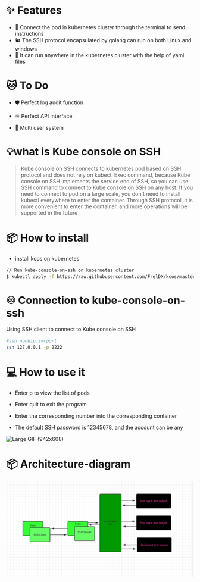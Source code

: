 # ✨ Features

- 🌈 Connect the pod in kubernetes cluster through the terminal to send instructions
- 🐿️ The SSH protocol encapsulated by golang can run on both Linux and windows
- 🚀 It can run anywhere in the kubernetes cluster with the help of yaml files

# 🐱 To Do

- 🛡 Perfect log audit function

- ♾ Perfect API interface

- 👬 Multi user system

# 💡what is Kube console on SSH

> Kube console on SSH connects to kubernetes pod based on SSH protocol and does not rely on kubectl Exec command, because Kube console on SSH implements the service end of SSH, so you can use SSH command to connect to Kube console on SSH on any host. If you need to connect to pod on a large scale, you don't need to install kubectl everywhere to enter the container. Through SSH protocol, it is more convenient to enter the container, and more operations will be supported in the future


# 📦  How to install

- install kcos on kubernetes
```bash
// Run kube-console-on-ssh on kubernetes cluster
$ kubectl apply -f https://raw.githubusercontent.com/FrelDX/kcos/master/deploy/deploy.yaml
```
# ♾ Connection to kube-console-on-ssh

Using SSH client to connect to Kube console on SSH
```bash
#ssh nodeip:svcport
ssh 127.0.0.1 -p 2222
```


# 💻 How to use it

- Enter p to view the list of pods

- Enter quit to exit the program

- Enter the corresponding number into the corresponding container

- The default SSH password is 12345678, and the account can be any

![Large GIF (942x608)](./doc/readme.gif)
# 📦 Architecture-diagram
![kcos.png](./doc/kcos.png)